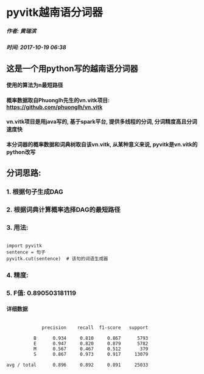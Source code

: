 pyvitk越南语分词器
===================
##### 作者: 黄瑞滨 #####
##### 时间: 2017-10-19 06:38 #####


## 这是一个用python写的越南语分词器 ##
#### 使用的算法为n最短路径 ####
#### 概率数据取自Phuonglh先生的vn.vitk项目: https://github.com/phuonglh/vn.vitk ####
#### vn.vitk项目是用java写的, 基于spark平台, 提供多线程的分词, 分词精度高且分词速度快 ####
#### 本分词器的概率数据和词典树取自该vn.vitk, 从某种意义来说, pyvitk是vn.vitk的python改写 ####


## 分词思路:
### 1. 根据句子生成DAG ###
### 2. 根据词典计算概率选择DAG的最短路径 ###
### 3. 用法: ###
<pre><code>
import pyvitk
sentence = 句子
pyvitk.cut(sentence)  # 该句的词语生成器
</code></pre>
### 4. 精度: ###

### 5. F值: 0.890503181119 ###
#### 详细数据 ####
<pre><code>
             precision    recall  f1-score   support

          B      0.934     0.810     0.867      5793
          E      0.947     0.820     0.879      5782
          M      0.567     0.467     0.512       379
          S      0.867     0.973     0.917     13079

avg / total      0.896     0.892     0.891     25033
</code></pre>
